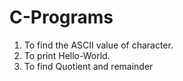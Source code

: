 # C-Programs

1. To find the ASCII value of character.
2. To print Hello-World.
3. To find Quotient and remainder
